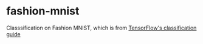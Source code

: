 # fashion-mnist
Classsification on Fashion MNIST, which is from [TensorFlow's classification guide](https://www.tensorflow.org/tutorials/keras/classification)
